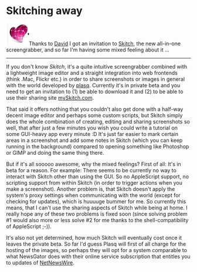 # Skitching away

<img src="skitch.dock.png" alt="" class="left" />Thanks to [David](http://startrekguide.com) I got an invitation to [Skitch](http://plasq.com/skitch/), the new all-in-one screengrabber, and so far I'm having some mixed feeling about it ...

-------------------------------

If you don't know *Skitch*, it's a quite intuitive screengrabber combined with a lightweight image editor and a straight integration into web frontends (think .Mac, Flickr etc.) in order to share screenshots or images in general with the world developed by [plasq](http://plasq.com/). Currently it's in private beta and you need to get an invitation to (1) be able to download it and (2) to be able to use their sharing site  [mySkitch.com](http://www.myskitch.com). 

That said it offers nothing that you couldn't also get done with a half-way decent image editor and perhaps some custom scripts, but Skitch simply does the whole combination of creating, editing and sharing screenshots so well, that after just a few minutes you wish you could write a tutorial on some GUI-heavy app every minute :D It's just far easier to mark certain areas in a screenshot and add some notes in Skitch (which you can keep running in the background) compared to opening something like Photoshop or GIMP and doing the same thing there.

But if it's all sooooo awesome, why the mixed feelings? First of all: It's in beta for a reason. For example: There seems to be currently no way to interact with Skitch other than using the GUI. So no AppleScript support, no scripting support from within Skitch (in order to trigger actions when you make a screenshot). Another problem is, that Skitch doesn't apply the system's proxy settings when communicating with the world (except for checking for updates), which is huuuuge bummer for me. So currently this means, that I can't use the sharing aspects of Skitch while being at home. I really hope any of these two problems is fixed soon (since solving problem #1 would also more or less solve #2 for me thanks to the shell-compatibility of AppleScript ;-)).

It's also not yet determined, how much Skitch will eventually cost once it leaves the private beta. So far I'd guess Plasq will first of all charge for the hosting of the images, so perhaps they will opt for a system comparable to what NewsGator does with their online service subscription that entitles you to updates of [NetNewsWire](http://www.newsgator.com/NetNewsWire.aspx).